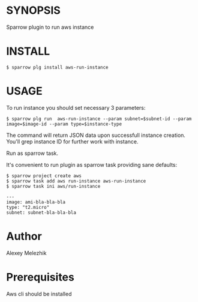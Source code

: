 # SYNOPSIS

Sparrow plugin to run aws instance


# INSTALL

    $ sparrow plg install aws-run-instance


# USAGE

To run instance you should set necessary 3 parameters:


    $ sparrow plg run  aws-run-instance --param subnet=$subnet-id --param image=$image-id --param type=$instance-type

The command will return JSON data upon successfull instance creation. You'll grep instance ID for 
further work with instance.


Run as sparrow task.

It's convenient to run plugin as sparrow task providing sane defaults:

    $ sparrow project create aws
    $ sparrow task add aws run-instance aws-run-instance
    $ sparrow task ini aws/run-instance

    ---
    image: ami-bla-bla-bla
    type: "t2.micro"
    subnet: subnet-bla-bla-bla


# Author

Alexey Melezhik


# Prerequisites

Aws cli should be installed

